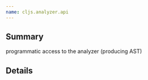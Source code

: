 ```yaml
---
name: cljs.analyzer.api
---
```


## Summary

programmatic access to the analyzer (producing AST)

## Details
